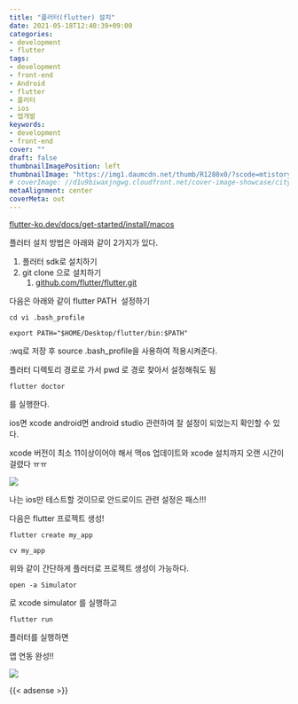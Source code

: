 ```yaml
---
title: "플러터(flutter) 설치"
date: 2021-05-18T12:40:39+09:00
categories: 
- development
- flutter
tags: 
- development
- front-end
- Android
- flutter
- 플러터
- ios
- 앱개발
keywords: 
- development
- front-end
cover: ""
draft: false
thumbnailImagePosition: left
thumbnailImage: "https://img1.daumcdn.net/thumb/R1280x0/?scode=mtistory2&fname=https%3A%2F%2Fblog.kakaocdn.net%2Fdn%2FcvwEfZ%2FbtqIFw2Kt69%2FZrqh8pmu2fyrYUMWykbLwk%2Fimg.png"
# coverImage: //d1u9biwaxjngwg.cloudfront.net/cover-image-showcase/city.jpg
metaAlignment: center
coverMeta: out
---
```


[flutter-ko.dev/docs/get-started/install/macos](https://flutter-ko.dev/docs/get-started/install/macos)


플러터 설치 방법은 아래와 같이 2가지가 있다. 

1.  플러터 sdk로 설치하기 
2.  git clone 으로 설치하기 
    1.  [github.com/flutter/flutter.git](https://github.com/flutter/flutter.git)

다음은 아래와 같이 flutter PATH  설정하기

```
cd vi .bash_profile
```

```
export PATH="$HOME/Desktop/flutter/bin:$PATH"
```

:wq로 저장 후 source .bash\_profile을 사용하여 적용시켜준다.

플러터 디렉토리 경로로 가서 pwd 로 경로 찾아서 설정해줘도 됨

```
flutter doctor 
```

를 실행한다.

ios면 xcode android면 android studio 관련하여 잘 설정이 되었는지 확인할 수 있다. 

xcode 버전이 최소 11이상이어야 해서 맥os 업데이트와 xcode 설치까지 오랜 시간이 걸렸다 ㅠㅠ

![](https://img1.daumcdn.net/thumb/R1280x0/?scode=mtistory2&fname=https%3A%2F%2Fblog.kakaocdn.net%2Fdn%2FbzWjbD%2FbtqIrtUywhh%2FiIIFlKx57k8ecdE1ZdvUz1%2Fimg.png)

나는 ios만 테스트할 것이므로 안드로이드 관련 설정은 패스!!!

다음은 flutter 프로젝트 생성!

```
flutter create my_app

cv my_app
```

위와 같이 간단하게 플러터로 프로젝트 생성이 가능하다. 

```
open -a Simulator
```

로 xcode simulator 를 실행하고 

```
flutter run
```

플러터를 실행하면 

앱 연동 완성!!

![](https://img1.daumcdn.net/thumb/R1280x0/?scode=mtistory2&fname=https%3A%2F%2Fblog.kakaocdn.net%2Fdn%2FcvwEfZ%2FbtqIFw2Kt69%2FZrqh8pmu2fyrYUMWykbLwk%2Fimg.png)


{{< adsense >}}